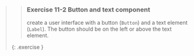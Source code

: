 >>### Exercise 11-2 Button and text component
>>
>>create a user interface with a button (`Button`) and a text element (`Label`). The button should be on the left or above the text element.
>>
>{: .exercise }